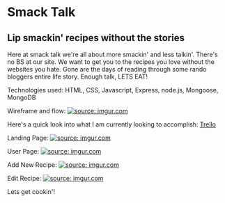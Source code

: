 <h1>Smack Talk</h1>
<h2>Lip smackin' recipes without the stories</h2>

<p>Here at smack talk we're all about more smackin' and less talkin'. There's no BS at our site. We want to get you to the recipes you love without the websites you hate. Gone are the days of reading through some rando bloggers entire life story. Enough talk, LETS EAT!</p>

Technologies used:
HTML, CSS, Javascript, Express, node.js, Mongoose, MongoDB

Wireframe and flow:
<a href="https://imgur.com/Cpv4k8D"><img src="https://i.imgur.com/Cpv4k8D.png" title="source: imgur.com" /></a>


Here's a quick look into what I am currently looking to accomplish:
<a href="https://trello.com/b/KeGymZbs/project-2">Trello</a><br>

Landing Page:
<a href="https://imgur.com/Rb93yCo"><img src="https://i.imgur.com/Rb93yCo.jpg" title="source: imgur.com" /></a>

User Page:
<a href="https://imgur.com/IAspJlJ"><img src="https://i.imgur.com/IAspJlJ.jpg" title="source: imgur.com" /></a>

Add New Recipe:
<a href="https://imgur.com/4cHOeQm"><img src="https://i.imgur.com/4cHOeQm.jpg" title="source: imgur.com" /></a>

Edit Recipe:
<a href="https://imgur.com/NkalZnq"><img src="https://i.imgur.com/NkalZnq.jpg" title="source: imgur.com" /></a>

Lets get cookin'!
<a href="https://thawing-wave-87870.herokuapp.com/">